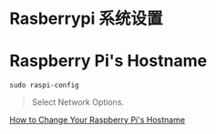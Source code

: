 # Rasberrypi 系统设置

# Raspberry Pi's Hostname

`sudo raspi-config`

> Select Network Options.

[How to Change Your Raspberry Pi's Hostname](https://www.tomshardware.com/how-to/raspberry-pi-change-hostname)